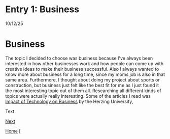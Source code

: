 
# Entry 1: Business
<p>10/12/25</p>
<h1>Business</h1>
<p>The topic I decided to choose was business because I've always been interested in how other businesses work and how people can come up with creative ideas to make their business successful. Also I always wanted to know more about business for a long time, since my moms job is also in that same area. Furthermore, I thought about doing my project about sports or construction, but business just felt like the best fit for me as I just found it the most interesting topic out of them all. Researching all different kinds of topics were actually really interesting. Some of the articles I read was <a href="https://www.herzing.edu/blog/impact-technology-business">Impact of Technology on Business</a> by the Herzing University,  </p>

Text

[Next](entry02.md)

[Home](../README.md)
[
